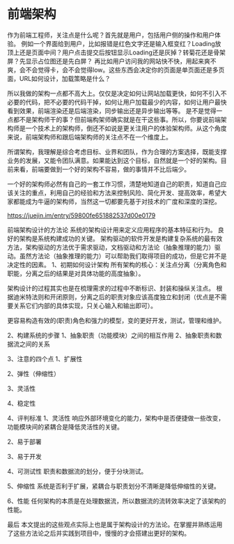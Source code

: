 # 前端架构

作为前端工程师，关注点是什么呢？首先就是用户，包括用户侧的操作和用户体验。
例如一个界面给到用户，比如报错是红色文字还是输入框变红？Loading放顶上还是页面中间？用户点击提交后按钮显示Loading还是灰掉？转菊花还是骨架屏？先显示占位图还是先白屏？
再比如用户访问我的网站快不快，用起来爽不爽，会不会觉得卡，会不会觉得low。这些东西会决定你的页面是单页面还是多页面，URL如何设计，加载策略是什么？

所以我做的架构一点都不高大上。仅仅是决定如何让网站加载更快，如何不引入不必要的代码，把不必要的代码干掉，如何让用户加载最少的内容，如何让用户最快看到效果，前端渲染还是后端渲染，同步输出还是异步输出等等。
是不是觉得一点都不是架构师干的事？但前端构架师确实就是在干这些事。所以，你要说前端架构师是一个技术上的架构师，倒还不如说是更关注用户的体验架构师。从这个角度来说，前端架构师和跟后端架构师的关注点不在一个维度上。

所谓架构，我理解是综合考虑目标、业界和团队，作为合理的方案选择，既能支撑业务的发展，又能令团队满意。如果能达到这个目标，自然就是一个好的架构。目前来看，前端要做到一个好的架构不容易，做的事情并不比后端少。



一个好的架构师必然有自己的一套工作习惯，清楚地知道自己的职责，知道自己应该关注的重点，利用自己的经验和方法来控制风险、简化开发、提高效率，希望大家都能成为牛逼的架构师，当然这一切都要先基于对技术的广度和深度的深挖。


https://juejin.im/entry/59800fe651882537d00e0179



前端架构设计的方法论
系统的架构设计用来定义应用程序的基本特征和行为。
良好的架构是系统构建成功的关键。
架构驱动的软件开发是构建复杂系统的最有效方法，架构驱动的方法优于需求驱动，文档驱动和方法论（抽象推理的能力）驱动。虽然方法论（抽象推理的能力）可以帮助我们取得项目的成功，但是它并不是决定性的因素。
1、初期如何设计架构
所有架构的核心：关注点分离（分离角色和职能，分离之后的结果是对具体功能的高度抽象）。

架构设计的过程其实也是在梳理需求的过程中不断标识、封装和操纵关注点。
根据迪米特法则和开闭原则，分离之后的职责对象应该高度独立和封闭（优点是不需要关系它们内部的具体实现，只关心输入和输出即可）。

更容易构造有效的(职责)角色和强力的模型，变的更好开发，测试，管理和维护。

2、构建系统的步骤
1、抽象职责（功能模块）之间的相互作用
2、抽象职责和数据流之间的关系

3、注意的四个点
1、扩展性

2、弹性（伸缩性）

3、灵活性

4、稳定性

4、评判标准
1、灵活性
响应外部环境变化的能力，架构中是否便捷做一些改变，功能模块间的紧耦合是降低灵活性的关键。

2、易于部署

3、易于开发

4、可测试性
职责和数据流的划分，便于分块测试。

5、伸缩性
系统是否利于扩展，紧耦合与职责划分不清晰是降低伸缩性的关键。

6、性能
任何架构的本质是在处理数据流，所以数据流的流转效率决定了该架构的性能。

最后
本文提出的这些观点实际上也是属于架构设计的方法论。在掌握并熟练运用了这些方法论之后并实践到项目中，慢慢的才会搭建出更好的架构。

